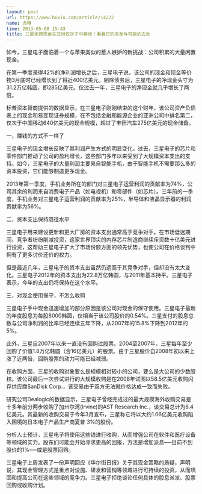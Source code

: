 ```yaml
---
layout: post
url: https://www.huxiu.com/article/14222
name: 虎嗅
time: 2013-05-08 15:43
title: 三星坐拥现金在亚洲仅次于中移动！看看它的来龙与可能的去处
---
```

如今，三星电子面临着一个与苹果类似的惹人嫉妒的新挑战：公司积累的大量闲置现金。

在第一季度录得42%的净利润增长之后，三星电子说，该公司的现金和现金等价物3月底时已经增长到了将近400亿美元。剔除债务后，三星电子的净现金头寸为31.2万亿韩圆，即285亿美元。仅过去一年，三星电子的净现金就几乎增长了两倍。

标普资本智商提供的数据显示，在三星电子刚刚结束的这个财年，该公司资产负债表上的现金和易变现证券规模，在不包括金融和能源企业的亚洲公司中排名第二，仅次于中国移动640亿美元的现金规模，超过了丰田汽车275亿美元的现金储备。

一，赚钱的方式不一样了

三星电子的现金增长反映了其利润产生方式的明显变化。过去，三星电子的芯片和零件部门推动了公司的盈利增长，这些部门多年以来受到了大规模资本支出的支持。如今，三星电子的大量利润主要来自智能手机，由于智能手机不需要那么多的资本投资，它们能够制造更多现金。

2013年第一季度，手机业务所在的部门对三星电子运营利润的贡献率为74%，公司其余的利润来自消费电子产品（如电视机）和零部件（如芯片）。三年前的一季度，手机业务对三星电子运营利润的贡献率为25%，半导体和液晶显示器的利润贡献率为56%。

二，资本支出保持既往水平

三星电子用来建设更新和更大厂房的资本支出通常高于竞争对手。在市场低迷期间，竞争者纷纷削减投资，这家世界顶尖的内存芯片制造商继续斥资数十亿美元进行投资，这帮助三星电子扩大了市场份额方面的领先优势，也使公司在价格谈判中拥有了更多讨价还价的权力。

但是最近几年，三星电子的资本支出虽然仍远高于其竞争对手，但却没有太大变化。三星电子2012年的资本支出为22.8万亿韩圆，与2011年基本持平。三星电子表示，今年的支出仍将保持在这个水平。

三，对现金使用保守，不怎么收购

三星电子手中现金迅速增加的部分原因是该公司对现金的保守使用。三星电子最新的年度股息为每股8000韩圆，仅相当于该公司股价的0.54%。三星支付的股息总数与公司净利润的比率已经连续五年下降，从2007年的15.8%下降到2012年的5%。

此外，三星自2007年以来一直没有回购过股票。2004至2007年，三星每年至少回购了价值1.8万亿韩圆（合16亿美元）的股票。由于三星股价自2008年初以来上涨了近两倍，回购股票的动力可能已经减弱。

在收购方面，三星的收购对象要么是规模相对较小的公司，要么是大公司的少数股权。该公司最后一次尝试进行的大规模收购是在2008年试图以58.5亿美元收购闪存供应商SanDisk Corp.，该交易由于双方无法就价格达成一致而失败。

研究公司Dealogic的数据显示，三星电子曾经完成过的最大规模海外收购交易是十多年前分两步收购了加州尔湾(Irvine)的AST Research Inc.，该交易总计为8.4亿美元。其最新的收购交易于今年3月宣布，三星称它将以大约1.06亿美元收购陷入困境的日本电子产品生产商夏普 3%的股份。

分析人士预计，三星电子将使用这些钱进行收购，从而增强公司在软件和医疗设备等领域的实力。股东们可能会开始寻求更高的回报，方法是增加派息──目前不到股价的1%──或是股票回购。

三星电子上周发表了一份声明回应《华尔街日报》关于其现金策略的质疑，声明说，其现金管理方式是重点对设施、研发和营销等领域进行可持续的投资，从而巩固和提高公司在这些领域的竞争力。三星电子拒绝谈论任何具体的股息派发、股票回购或收购计划。

